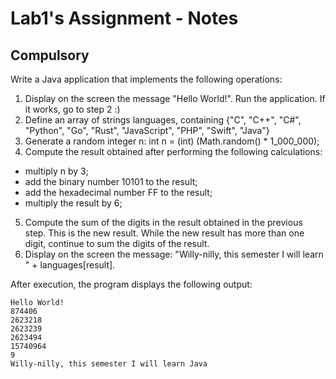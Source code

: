 # Lab1's Assignment - Notes

## Compulsory
Write a Java application that implements the following operations:

1. Display on the screen the message "Hello World!". Run the application. If it works, go to step 2 :)
2. Define an array of strings languages, containing {"C", "C++", "C#", "Python", "Go", "Rust", "JavaScript", "PHP", "Swift", "Java"}
3. Generate a random integer n: int n = (int) (Math.random() * 1_000_000);
4. Compute the result obtained after performing the following calculations:
* multiply n by 3;
* add the binary number 10101 to the result;
* add the hexadecimal number FF to the result;
* multiply the result by 6;
5. Compute the sum of the digits in the result obtained in the previous step. This is the new result. While the new result has more than one digit, continue to sum the digits of the result.
6. Display on the screen the message: "Willy-nilly, this semester I will learn " + languages[result].

After execution, the program displays the following output:
```
Hello World!
874406
2623218
2623239
2623494
15740964
9
Willy-nilly, this semester I will learn Java
```
